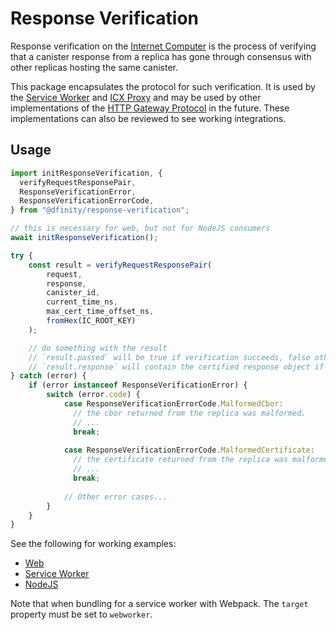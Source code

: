 # Response Verification

Response verification on the [Internet Computer](https://dfinity.org) is the process of
verifying that a canister response from a replica has gone through consensus with other replicas
hosting the same canister.

This package encapsulates the protocol for such verification. It is used by the
[Service Worker](https://github.com/dfinity/ic/tree/master/typescript/service-worker) and
[ICX Proxy](https://github.com/dfinity/ic/tree/master/rs/boundary_node/icx_proxy) and may be
used by other implementations of the
[HTTP Gateway Protocol](https://internetcomputer.org/docs/current/references/ic-interface-spec/#http-gateway)
in the future. These implementations can also be reviewed to see working integrations.

## Usage

```javascript
import initResponseVerification, {
  verifyRequestResponsePair,
  ResponseVerificationError,
  ResponseVerificationErrorCode,
} from "@dfinity/response-verification";

// this is necessary for web, but not for NodeJS consumers
await initResponseVerification();

try {
    const result = verifyRequestResponsePair(
        request,
        response,
        canister_id,
        current_time_ns,
        max_cert_time_offset_ns,
        fromHex(IC_ROOT_KEY)
    );

    // do something with the result
    // `result.passed` will be true if verification succeeds, false otherwise, and
    // `result.response` will contain the certified response object if verification was successful.
} catch (error) {
    if (error instanceof ResponseVerificationError) {
        switch (error.code) {
            case ResponseVerificationErrorCode.MalformedCbor:
              // the cbor returned from the replica was malformed.
              // ...
              break;
              
            case ResponseVerificationErrorCode.MalformedCertificate:
              // the certificate returned from the replica was malformed.
              // ...
              break;
            
            // Other error cases...
        }
    }
}
```

See the following for working examples:
- [Web](https://github.com/dfinity/response-verification/tree/main/examples/web)
- [Service Worker](https://github.com/dfinity/response-verification/tree/main/examples/service-worker)
- [NodeJS](https://github.com/dfinity/response-verification/tree/main/examples/nodejs)

Note that when bundling for a service worker with Webpack. The `target` property must be set to `webworker`.
